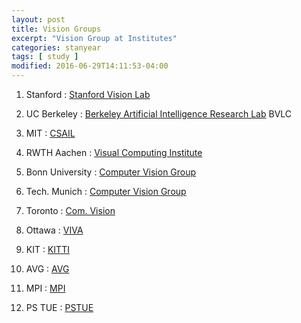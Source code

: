 ```yaml
---
layout: post
title: Vision Groups
excerpt: "Vision Group at Institutes"
categories: stanyear
tags: [ study ]
modified: 2016-06-29T14:11:53-04:00
---
```


1. Stanford : [Stanford Vision Lab](http://vision.stanford.edu/)
2. UC Berkeley : [Berkeley Artificial Intelligence Research Lab](http://http://bair.berkeley.edu) BVLC
3. MIT : [CSAIL](http://csail.mit.edu)

4. RWTH Aachen :  [Visual Computing Institute](https://www.vci.rwth-aachen.de/)
5. Bonn University : [Computer Vision Group](https://www.iai.uni-bonn.de/en)
6. Tech. Munich : [Computer Vision Group](http://vision.in.tum.de/)

7. Toronto : [Com. Vision](http://www.cs.toronto.edu/vis/)
8. Ottawa : [VIVA](http://www.site.uottawa.ca/research/viva/)

9. KIT : [KITTI](http://www.cvlibs.net/datasets/kitti/)

10. AVG : [AVG](http://www.cvlibs.net/)

11. MPI : [MPI](https://avg.is.tue.mpg.de/)

12. PS TUE : [PSTUE](https://ps.is.tuebingen.mpg.de/why)

